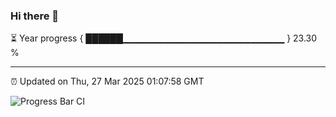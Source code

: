 ### Hi there 👋

⏳ Year progress { ██████▁▁▁▁▁▁▁▁▁▁▁▁▁▁▁▁▁▁▁▁▁▁▁▁ } 23.30 %

---

⏰ Updated on Thu, 27 Mar 2025 01:07:58 GMT

![Progress Bar CI](https://github.com/liununu/liununu/workflows/Progress%20Bar%20CI/badge.svg)
